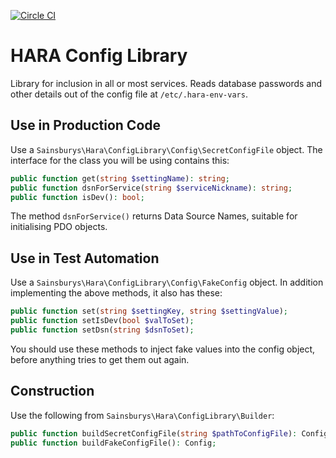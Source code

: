 [![Circle CI](https://circleci.com/gh/JSainsburyPLC/hara-config-library.svg?style=svg&circle-token=892a821e48cb602ab7d904dcb9bd0742ec8f7e17)](https://circleci.com/gh/JSainsburyPLC/hara-config-library)

# HARA Config Library

Library for inclusion in all or most services.  Reads database passwords and other details out of the config file
at `/etc/.hara-env-vars`.


## Use in Production Code

Use a `Sainsburys\Hara\ConfigLibrary\Config\SecretConfigFile` object.  The interface for the class you will be using
contains this:

```php
public function get(string $settingName): string;
public function dsnForService(string $serviceNickname): string;
public function isDev(): bool;
```

The method `dsnForService()` returns Data Source Names, suitable for initialising PDO objects.


## Use in Test Automation

Use a `Sainsburys\Hara\ConfigLibrary\Config\FakeConfig` object.  In addition implementing the above methods, it also
has these:

```php
public function set(string $settingKey, string $settingValue);
public function setIsDev(bool $valToSet);
public function setDsn(string $dsnToSet);
```

You should use these methods to inject fake values into the config object, before anything tries to get them out again.


## Construction

Use the following from `Sainsburys\Hara\ConfigLibrary\Builder`:

```php
public function buildSecretConfigFile(string $pathToConfigFile): Config;
public function buildFakeConfigFile(): Config;
```
